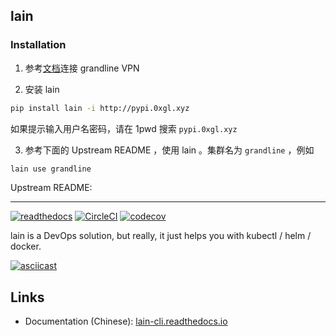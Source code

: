 ## lain

### Installation

1. 参考[文档](https://github.com/nftxyz/gl-infra#connect-to-vpc-with-vpn)连接 grandline VPN

2. 安装 lain

```sh
pip install lain -i http://pypi.0xgl.xyz
```

如果提示输入用户名密码，请在 1pwd 搜索 `pypi.0xgl.xyz`

3. 参考下面的 Upstream README ，使用 lain 。集群名为 `grandline` ，例如

```sh
lain use grandline
```

Upstream README:

---

[![readthedocs](https://readthedocs.org/projects/pip/badge/?version=latest&style=plastic)](https://lain-cli.readthedocs.io/en/latest/) [![CircleCI](https://circleci.com/gh/timfeirg/lain-cli.svg?style=svg)](https://circleci.com/gh/timfeirg/lain-cli) [![codecov](https://codecov.io/gh/timfeirg/lain-cli/branch/master/graph/badge.svg?token=A6153W38P4)](https://codecov.io/gh/timfeirg/lain-cli)

lain is a DevOps solution, but really, it just helps you with kubectl / helm / docker.

[![asciicast](https://asciinema.org/a/iLCiMoE4SDTyjcspXYfXGSkeO.svg)](https://asciinema.org/a/iLCiMoE4SDTyjcspXYfXGSkeO)

## Links

- Documentation (Chinese): [lain-cli.readthedocs.io](https://lain-cli.readthedocs.io/en/latest/)

```

```
